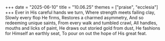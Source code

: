 +++
date = "2025-06-10"
title = "10.06.25"
themes = ["praise", "ecclesia"]
+++
Ever in His careful hands we turn,
Where strength meets failing clay,
Slowly every flop He firms,
Restores a charmed asymmetry,
And so redeeming unique saints,
From every walk and tumbled crawl,
All handles, mouths and licks of paint,
He draws out storied gold from dust,
He fashions for Himself an earthly seat,
To pour on out the hope of His great feat.
